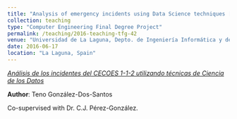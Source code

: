 ```yaml
---
title: "Analysis of emergency incidents using Data Science techniques [Final Degree Project supervised in 2016]"
collection: teaching
type: "Computer Engineering Final Degree Project"
permalink: /teaching/2016-teaching-tfg-42
venue: "Universidad de La Laguna, Depto. de Ingeniería Informática y de Sistemas"
date: 2016-06-17
location: "La Laguna, Spain"
---
```

*[Análisis de los incidentes del CECOES 1-1-2 utilizando técnicas de Ciencia de los Datos](https://riull.ull.es/xmlui/handle/915/2616)*

**Author**: Teno González-Dos-Santos

Co-supervised with Dr. C.J. Pérez-González.